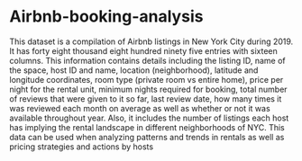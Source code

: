 # Airbnb-booking-analysis

This dataset is a compilation of Airbnb listings in New York City during 2019. It has forty eight thousand eight hundred ninety five entries with sixteen columns. This information contains details including the listing ID, name of the space, host ID and name, location (neighborhood), latitude and longitude coordinates, room type (private room vs entire home), price per night for the rental unit, minimum nights required for booking, total number of reviews that were given to it so far, last review date, how many times it was reviewed each month on average as well as whether or not it was available throughout year. Also, it includes the number of listings each host has implying the rental landscape in different neighborhoods of NYC. This data can be used when analyzing patterns and trends in rentals as well as pricing strategies and actions by hosts
